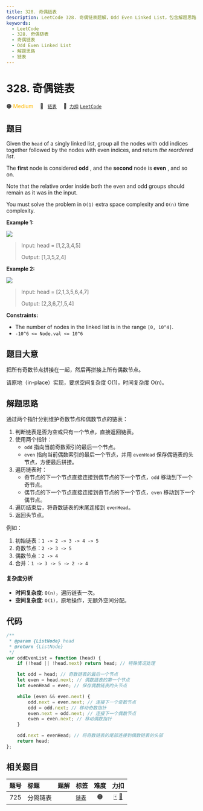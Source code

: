 ```yaml
---
title: 328. 奇偶链表
description: LeetCode 328. 奇偶链表题解，Odd Even Linked List，包含解题思路、复杂度分析以及完整的 JavaScript 代码实现。
keywords:
  - LeetCode
  - 328. 奇偶链表
  - 奇偶链表
  - Odd Even Linked List
  - 解题思路
  - 链表
---
```


# 328. 奇偶链表

🟠 <font color=#ffb800>Medium</font>&emsp; 🔖&ensp; [`链表`](/tag/linked-list.md)&emsp; 🔗&ensp;[`力扣`](https://leetcode.cn/problems/odd-even-linked-list) [`LeetCode`](https://leetcode.com/problems/odd-even-linked-list)

## 题目

Given the `head` of a singly linked list, group all the nodes with odd indices
together followed by the nodes with even indices, and return _the reordered list_.

The **first** node is considered **odd** , and the **second** node is **even**
, and so on.

Note that the relative order inside both the even and odd groups should remain
as it was in the input.

You must solve the problem in `O(1)` extra space complexity and `O(n)` time
complexity.

**Example 1:**

![](https://assets.leetcode.com/uploads/2021/03/10/oddeven-linked-list.jpg)

> Input: head = [1,2,3,4,5]
>
> Output: [1,3,5,2,4]

**Example 2:**

![](https://assets.leetcode.com/uploads/2021/03/10/oddeven2-linked-list.jpg)

> Input: head = [2,1,3,5,6,4,7]
>
> Output: [2,3,6,7,1,5,4]

**Constraints:**

- The number of nodes in the linked list is in the range `[0, 10^4]`.
- `-10^6 <= Node.val <= 10^6`

## 题目大意

把所有奇数节点拼接在一起，然后再拼接上所有偶数节点。

请原地（in-place）实现，要求空间复杂度 O(1)，时间复杂度 O(n)。

## 解题思路

通过两个指针分别维护奇数节点和偶数节点的链表：

1. 判断链表是否为空或只有一个节点，直接返回链表。
2. 使用两个指针：
   - `odd` 指向当前奇数索引的最后一个节点。
   - `even` 指向当前偶数索引的最后一个节点，并用 `evenHead` 保存偶链表的头节点，方便最后拼接。
3. 遍历链表时：
   - 奇节点的下一个节点直接连接到偶节点的下一个节点，`odd` 移动到下一个奇节点。
   - 偶节点的下一个节点直接连接到奇节点的下一个节点，`even` 移动到下一个偶节点。
4. 遍历结束后，将奇数链表的末尾连接到 `evenHead`。
5. 返回头节点。

例如：

1. 初始链表：`1 -> 2 -> 3 -> 4 -> 5`
2. 奇数节点：`2 -> 3 -> 5`
3. 偶数节点：`2 -> 4`
4. 合并：`1 -> 3 -> 5 -> 2 -> 4`

#### 复杂度分析

- **时间复杂度**: `O(n)`，遍历链表一次。
- **空间复杂度**: `O(1)`，原地操作，无额外空间分配。

## 代码

```javascript
/**
 * @param {ListNode} head
 * @return {ListNode}
 */
var oddEvenList = function (head) {
	if (!head || !head.next) return head; // 特殊情况处理

	let odd = head; // 奇数链表的最后一个节点
	let even = head.next; // 偶数链表的第一个节点
	let evenHead = even; // 保存偶数链表的头节点

	while (even && even.next) {
		odd.next = even.next; // 连接下一个奇数节点
		odd = odd.next; // 移动奇数指针
		even.next = odd.next; // 连接下一个偶数节点
		even = even.next; // 移动偶数指针
	}

	odd.next = evenHead; // 将奇数链表的尾部连接到偶数链表的头部
	return head;
};
```

## 相关题目

<!-- prettier-ignore -->
| 题号 | 标题 | 题解 | 标签 | 难度 | 力扣 |
| :------: | :------ | :------: | :------ | :------: | :------: |
| 725 | 分隔链表 |  |  [`链表`](/tag/linked-list.md) | 🟠 | [🀄️](https://leetcode.cn/problems/split-linked-list-in-parts) [🔗](https://leetcode.com/problems/split-linked-list-in-parts) |